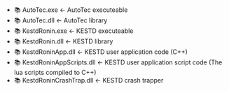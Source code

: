 * :books: AutoTec.exe                   <- AutoTec executeable
* :books: AutoTec.dll                   <- AutoTec library
* :books: KestdRonin.exe                <- KESTD executeable
* :books: KestdRonin.dll                <- KESTD library
* :books: KestdRoninApp.dll             <- KESTD user application code (C++)
* :books: KestdRoninAppScripts.dll      <- KESTD user application script code (The lua scripts compiled to C++)
* :books: KestdRoninCrashTrap.dll       <- KESTD crash trapper
